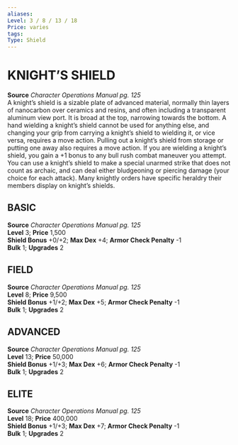 ```yaml
---
aliases: 
Level: 3 / 8 / 13 / 18
Price: varies
tags: 
Type: Shield
---
```

# KNIGHT’S SHIELD
**Source** _Character Operations Manual pg. 125_  
A knight’s shield is a sizable plate of advanced material, normally thin layers of nanocarbon over ceramics and resins, and often including a transparent aluminum view port. It is broad at the top, narrowing towards the bottom. A hand wielding a knight’s shield cannot be used for anything else, and changing your grip from carrying a knight’s shield to wielding it, or vice versa, requires a move action. Pulling out a knight’s shield from storage or putting one away also requires a move action. If you are wielding a knight’s shield, you gain a +1 bonus to any bull rush combat maneuver you attempt. You can use a knight’s shield to make a special unarmed strike that does not count as archaic, and can deal either bludgeoning or piercing damage (your choice for each attack). Many knightly orders have specific heraldry their members display on knight’s shields.

##  BASIC

**Source** _Character Operations Manual pg. 125_  
**Level** 3; **Price** 1,500  
**Shield Bonus** +0/+2; **Max Dex** +4; **Armor Check Penalty** -1  
**Bulk** 1; **Upgrades** 2

##  FIELD

**Source** _Character Operations Manual pg. 125_  
**Level** 8; **Price** 9,500  
**Shield Bonus** +1/+2; **Max Dex** +5; **Armor Check Penalty** -1  
**Bulk** 1; **Upgrades** 2

##  ADVANCED

**Source** _Character Operations Manual pg. 125_  
**Level** 13; **Price** 50,000  
**Shield Bonus** +1/+3; **Max Dex** +6; **Armor Check Penalty** -1  
**Bulk** 1; **Upgrades** 2

##  ELITE

**Source** _Character Operations Manual pg. 125_  
**Level** 18; **Price** 400,000  
**Shield Bonus** +1/+3; **Max Dex** +7; **Armor Check Penalty** -1  
**Bulk** 1; **Upgrades** 2